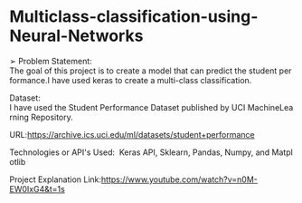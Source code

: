 # Multiclass-classification-using-Neural-Networks


➢ Problem Statement: 
	The goal of this project is to create a model that can predict the student performance.I have used keras to create a multi-class classification. 


Dataset: 
	I have used the Student Performance Dataset published by UCI MachineLearning Repository. 
  
  URL:https://archive.ics.uci.edu/ml/datasets/student+performance

Technologies or API's Used:  Keras API, Sklearn, Pandas, Numpy, and Matplotlib 


Project Explanation Link:https://www.youtube.com/watch?v=n0M-EW0IxG4&t=1s

